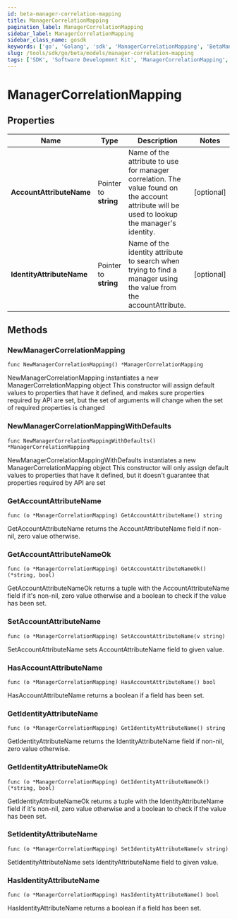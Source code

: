 ```yaml
---
id: beta-manager-correlation-mapping
title: ManagerCorrelationMapping
pagination_label: ManagerCorrelationMapping
sidebar_label: ManagerCorrelationMapping
sidebar_class_name: gosdk
keywords: ['go', 'Golang', 'sdk', 'ManagerCorrelationMapping', 'BetaManagerCorrelationMapping'] 
slug: /tools/sdk/go/beta/models/manager-correlation-mapping
tags: ['SDK', 'Software Development Kit', 'ManagerCorrelationMapping', 'BetaManagerCorrelationMapping']
---
```


# ManagerCorrelationMapping

## Properties

Name | Type | Description | Notes
------------ | ------------- | ------------- | -------------
**AccountAttributeName** | Pointer to **string** | Name of the attribute to use for manager correlation. The value found on the account attribute will be used to lookup the manager's identity. | [optional] 
**IdentityAttributeName** | Pointer to **string** | Name of the identity attribute to search when trying to find a manager using the value from the accountAttribute. | [optional] 

## Methods

### NewManagerCorrelationMapping

`func NewManagerCorrelationMapping() *ManagerCorrelationMapping`

NewManagerCorrelationMapping instantiates a new ManagerCorrelationMapping object
This constructor will assign default values to properties that have it defined,
and makes sure properties required by API are set, but the set of arguments
will change when the set of required properties is changed

### NewManagerCorrelationMappingWithDefaults

`func NewManagerCorrelationMappingWithDefaults() *ManagerCorrelationMapping`

NewManagerCorrelationMappingWithDefaults instantiates a new ManagerCorrelationMapping object
This constructor will only assign default values to properties that have it defined,
but it doesn't guarantee that properties required by API are set

### GetAccountAttributeName

`func (o *ManagerCorrelationMapping) GetAccountAttributeName() string`

GetAccountAttributeName returns the AccountAttributeName field if non-nil, zero value otherwise.

### GetAccountAttributeNameOk

`func (o *ManagerCorrelationMapping) GetAccountAttributeNameOk() (*string, bool)`

GetAccountAttributeNameOk returns a tuple with the AccountAttributeName field if it's non-nil, zero value otherwise
and a boolean to check if the value has been set.

### SetAccountAttributeName

`func (o *ManagerCorrelationMapping) SetAccountAttributeName(v string)`

SetAccountAttributeName sets AccountAttributeName field to given value.

### HasAccountAttributeName

`func (o *ManagerCorrelationMapping) HasAccountAttributeName() bool`

HasAccountAttributeName returns a boolean if a field has been set.

### GetIdentityAttributeName

`func (o *ManagerCorrelationMapping) GetIdentityAttributeName() string`

GetIdentityAttributeName returns the IdentityAttributeName field if non-nil, zero value otherwise.

### GetIdentityAttributeNameOk

`func (o *ManagerCorrelationMapping) GetIdentityAttributeNameOk() (*string, bool)`

GetIdentityAttributeNameOk returns a tuple with the IdentityAttributeName field if it's non-nil, zero value otherwise
and a boolean to check if the value has been set.

### SetIdentityAttributeName

`func (o *ManagerCorrelationMapping) SetIdentityAttributeName(v string)`

SetIdentityAttributeName sets IdentityAttributeName field to given value.

### HasIdentityAttributeName

`func (o *ManagerCorrelationMapping) HasIdentityAttributeName() bool`

HasIdentityAttributeName returns a boolean if a field has been set.


